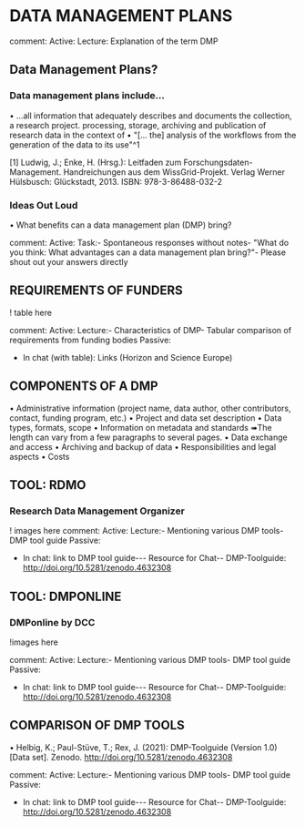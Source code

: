 # DATA MANAGEMENT PLANS

comment: 
 Active:
 Lecture: Explanation of the term DMP
## Data Management Plans?
 ###  Data management plans include...
 • …all information that adequately describes and documents the collection, 
a research project.
 processing, storage, archiving and publication of research data in the context of 
• "[... the] analysis of the workflows from the generation of the data to its use"^1

[1] Ludwig, J.; Enke, H. (Hrsg.): Leitfaden zum Forschungsdaten-Management. Handreichungen aus dem WissGrid-Projekt. 
Verlag Werner Hülsbusch: Glückstadt, 2013. ISBN: 978-3-86488-032-2


###  Ideas Out Loud
 • What benefits can a data management plan (DMP) bring?

comment: Active:
 Task:- Spontaneous responses without notes- "What do you think: What advantages can a data management plan bring?"- Please shout out your answers directly

 ## REQUIREMENTS OF FUNDERS 
 ! table here 

 comment: 
  Active:
 Lecture:- Characteristics of DMP- Tabular comparison of requirements from funding bodies
 Passive:
 * In chat (with table): Links (Horizon and Science Europe)

 ## COMPONENTS OF A DMP 

  • Administrative information (project name, data author, 
other contributors, contact, funding program, etc.)
 • Project and data set description
 • Data types, formats, scope
 • Information on metadata and standards
 ➠The length can vary from a few paragraphs 
to several pages.
 • Data exchange and access
 • Archiving and backup of data
 • Responsibilities and legal aspects
 • Costs

## TOOL: RDMO
 ### Research Data Management Organizer

 ! images here 
 comment: 
  Active:
 Lecture:- Mentioning various DMP tools- DMP tool guide
 Passive:
 * In chat: link to DMP tool guide--- Resource for Chat--
DMP-Toolguide: http://doi.org/10.5281/zenodo.4632308

## TOOL: DMPONLINE
 ### DMPonline by DCC

 !images here 

 comment: 
  Active:
 Lecture:- Mentioning various DMP tools- DMP tool guide
 Passive:
 * In chat: link to DMP tool guide--- Resource for Chat--
DMP-Toolguide: http://doi.org/10.5281/zenodo.4632308

## COMPARISON OF DMP TOOLS
 • Helbig, K.; Paul-Stüve, T.; Rex, J. (2021): DMP-Toolguide (Version 1.0) [Data 
set]. Zenodo. http://doi.org/10.5281/zenodo.4632308

comment: 
Active:
 Lecture:- Mentioning various DMP tools- DMP tool guide
 Passive:
 * In chat: link to DMP tool guide--- Resource for Chat--
DMP-Toolguide: http://doi.org/10.5281/zenodo.4632308


